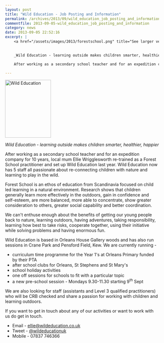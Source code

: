 ```yaml
---
layout: post
title: "Wild Education - Job Posting and Information"
permalink: /archives/2013/09/wild_education_job_posting_and_information.html
commentfile: 2013-09-05-wild_education_job_posting_and_information
category: news
date: 2013-09-05 22:52:16
excerpt: |
    <a href="/assets/images/2013/forestschool.png" title="See larger version of - Wild Education"><img src="/assets/images/2013/forestschool_thumb.png" width="150" height="189" alt="Wild Education" class="photo right" /></a>
    
    
    _Wild Education - learning outside makes children smarter, healthier, happier_
    
    After working as a secondary school teacher and for an expedition company for 10 years, local mum Ellie Wrigglesworth re-trained as a Forest School practitioner and set up Wild Education last year. Wild Education now has 5 staff all passionate about re-connecting children with nature and learning to play in the wild.

---
```


<a href="/assets/images/2013/forestschool.png" title="See larger version of - Wild Education"><img src="/assets/images/2013/forestschool_thumb.png" width="150" height="189" alt="Wild Education" class="photo right" /></a>

*Wild Education - learning outside makes children smarter, healthier, happier*

After working as a secondary school teacher and for an expedition company for 10 years, local mum Ellie Wrigglesworth re-trained as a Forest School practitioner and set up Wild Education last year. Wild Education now has 5 staff all passionate about re-connecting children with nature and learning to play in the wild.

Forest School is an ethos of education from Scandinavia focused on child led learning in a natural environment. Research shows that children generally learn more effectively in the outdoors, gain in confidence and self-esteem, are more balanced, more able to concentrate, show greater consideration to others, greater social capability and better coordination.

We can't enthuse enough about the benefits of getting our young people back to nature, learning outdoors, having adventures, taking responsibility, learning how best to take risks, cooperate together, using their initiative while solving problems and having enormous fun.

Wild Education is based in Orleans House Gallery woods and has also run sessions in Crane Park and Pensford Field, Kew. We are currently running -

-   curriculum time programme for the Year 1's at Orleans Primary funded by their PTA
-   after school clubs for Orleans, St Stephens and St Mary's
-   school holiday activities
-   one off sessions for schools to fit with a particular topic
-   a new pre-school session - Mondays 9.30-11.30 starting 9<sup>th</sup> Sept

We are also looking for staff (assistants and Level 3 qualified practitioners) who will be CRB checked and share a passion for working with children and learning outdoors.

If you want to get in touch about any of our activities or want to work with us do get in touch.

-   Email - <ellie@wildeducation.co.uk>
-   Tweet - [@wildeducationuk](http://www.twitter.com/wildeducationuk)
-   Mobile - 07837 746366
